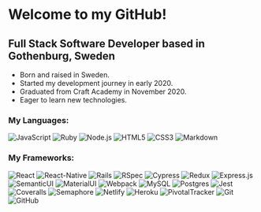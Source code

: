 # Welcome to my GitHub!


## Full Stack Software Developer based in Gothenburg, Sweden

- Born and raised in Sweden.
- Started my development journey in early 2020.
- Graduated from Craft Academy in November 2020.
- Eager to learn new technologies.


### My Languages:

![JavaScript](https://img.shields.io/badge/-JavaScript-black?style=flat-square&logo=javascript)
![Ruby](https://img.shields.io/badge/-Ruby-CC342D?style=flat-square&logo=ruby)
![Node.js](https://img.shields.io/badge/-Nodejs-black?style=flat-square&logo=Node.js)
![HTML5](https://img.shields.io/badge/-HTML5-E34F26?style=flat-square&logo=html5&logoColor=white)
![CSS3](https://img.shields.io/badge/-CSS3-1572B6?style=flat-square&logo=css3)
![Markdown](https://img.shields.io/badge/markdown-%23000000.svg?&style=flat-square&logo=markdown)


### My Frameworks:

![React](https://img.shields.io/badge/-React-black?style=flat-square&logo=react)
![React-Native](https://img.shields.io/badge/react_native%20-%2320232a.svg?&style=flat-square&logo=react-native)
![Rails](https://img.shields.io/badge/-Ruby%20on%20Rails-CC0000?style=flat-square&logo=ruby-on-rails)
![RSpec](https://img.shields.io/badge/-RSpec-red?430098?style=flat-square)
![Cypress](https://img.shields.io/badge/-Cypress-17202C?style=flat-square&logo=cypress)
![Redux](https://img.shields.io/badge/-Redux-764ABC?style=flat-square&logo=redux)
![Express.js](https://img.shields.io/badge/-Express-430098?style=flat-square)
![SemanticUI](https://img.shields.io/badge/-Semantic%20UI-430098?style=flat-square)
![MaterialUI](https://img.shields.io/badge/material%20ui%20-%230081CB.svg?&style=flat-square&logo=materialui)
![Webpack](https://img.shields.io/badge/webpack%20-%238DD6F9.svg?&style=flat-square&logo=webpack)
![MySQL](https://img.shields.io/badge/mysql-%2300f.svg?&style=flat-square&logo=mysql)
![Postgres](https://img.shields.io/badge/-PostgreSQL-336791?style=flat-square&logo=postgresql)
![Jest](https://img.shields.io/badge/-Jest-C21325?style=flat-square&logo=jest)
![Coveralls](https://img.shields.io/badge/-Coveralls-3F5767?style=flat-square&logo=coveralls)
![Semaphore](https://img.shields.io/badge/-Semaphore-grey?19A974?style=flat-square&logo=semaphore-ci)
![Netlify](https://img.shields.io/badge/-Netlify-black?00C7B7?style=flat-square&logo=netlify)
![Heroku](https://img.shields.io/badge/-Heroku-430098?style=flat-square&logo=heroku)
![PivotalTracker](https://img.shields.io/badge/-Pivotal%20Tracker-430098?style=flat-square&logo=pivotaltracker)
![Git](https://img.shields.io/badge/-Git-black?style=flat-square&logo=git)
![GitHub](https://img.shields.io/badge/-GitHub-181717?style=flat-square&logo=github)
